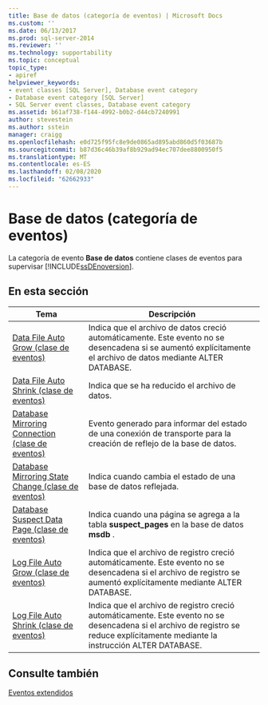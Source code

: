 ```yaml
---
title: Base de datos (categoría de eventos) | Microsoft Docs
ms.custom: ''
ms.date: 06/13/2017
ms.prod: sql-server-2014
ms.reviewer: ''
ms.technology: supportability
ms.topic: conceptual
topic_type:
- apiref
helpviewer_keywords:
- event classes [SQL Server], Database event category
- Database event category [SQL Server]
- SQL Server event classes, Database event category
ms.assetid: b61af738-f144-4992-b0b2-d44cb7240991
author: stevestein
ms.author: sstein
manager: craigg
ms.openlocfilehash: e0d725f95fc8e9de0865ad895abd860d5f03687b
ms.sourcegitcommit: b87d36c46b39af8b929ad94ec707dee8800950f5
ms.translationtype: MT
ms.contentlocale: es-ES
ms.lasthandoff: 02/08/2020
ms.locfileid: "62662933"
---
```

# <a name="database-event-category"></a>Base de datos (categoría de eventos)
  La categoría de evento **Base de datos** contiene clases de eventos para supervisar [!INCLUDE[ssDEnoversion](../../includes/ssdenoversion-md.md)].  
  
## <a name="in-this-section"></a>En esta sección  
  
|Tema|Descripción|  
|-----------|-----------------|  
|[Data File Auto Grow (clase de eventos)](data-file-auto-grow-event-class.md)|Indica que el archivo de datos creció automáticamente. Este evento no se desencadena si se aumentó explícitamente el archivo de datos mediante ALTER DATABASE.|  
|[Data File Auto Shrink (clase de eventos)](data-file-auto-shrink-event-class.md)|Indica que se ha reducido el archivo de datos.|  
|[Database Mirroring Connection (clase de eventos)](database-mirroring-connection-event-class.md)|Evento generado para informar del estado de una conexión de transporte para la creación de reflejo de la base de datos.|  
|[Database Mirroring State Change (clase de eventos)](database-mirroring-state-change-event-class.md)|Indica cuando cambia el estado de una base de datos reflejada.|  
|[Database Suspect Data Page (clase de eventos)](database-suspect-data-page-event-class.md)|Indica cuando una página se agrega a la tabla **suspect_pages** en la base de datos **msdb** .|  
|[Log File Auto Grow (clase de eventos)](log-file-auto-grow-event-class.md)|Indica que el archivo de registro creció automáticamente. Este evento no se desencadena si el archivo de registro se aumentó explícitamente mediante ALTER DATABASE.|  
|[Log File Auto Shrink (clase de eventos)](log-file-auto-shrink-event-class.md)|Indica que el archivo de registro creció automáticamente. Este evento no se desencadena si el archivo de registro se reduce explícitamente mediante la instrucción ALTER DATABASE.|  
  
## <a name="see-also"></a>Consulte también  
 [Eventos extendidos](../extended-events/extended-events.md)  
  
  
